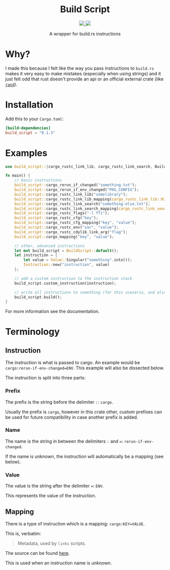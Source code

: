 <div align="center">
    <h1><b>Build Script</b></h1>
    <a href="https://www.crates.io/crates/build_script">
        <img src="https://img.shields.io/crates/v/build_script.svg">
    </a>
    <a href="https://www.docs.rs/build_script">
        <img src="https://docs.rs/build_script/badge.svg">
    </a>
    <p>A wrapper for build.rs instructions</p>
</div>

# Why?
I made this because I felt like the way you pass instructions to `build.rs` makes it very easy to make mistakes 
(especially when using strings) and it just felt odd that rust doesn't provide an api or an official external crate 
(like [`rand`](https://crates.io/crates/rand)).

# Installation
Add this to your `Cargo.toml`:
```toml
[build-dependencies]
build_script = "0.1.3"
```

# Examples
```rust
use build_script::{cargo_rustc_link_lib, cargo_rustc_link_search, BuildScript, Instruction, Value};

fn main() {
    // basic instructions    
    build_script::cargo_rerun_if_changed("something.txt");
    build_script::cargo_rerun_if_env_changed("PKG_CONFIG");
    build_script::cargo_rustc_link_lib("somelibrary");
    build_script::cargo_rustc_link_lib_mapping(cargo_rustc_link_lib::Kind::DynamicLibrary, "somelibrary");
    build_script::cargo_rustc_link_search("something-else.txt");
    build_script::cargo_rustc_link_search_mapping(cargo_rustc_link_search::Kind::Crate, "something-else.txt");
    build_script::cargo_rustc_flags("-l ffi");
    build_script::cargo_rustc_cfg("key");
    build_script::cargo_rustc_cfg_mapping("key", "value");
    build_script::cargo_rustc_env("var", "value");
    build_script::cargo_rustc_cdylib_link_arg("flag");
    build_script::cargo_mapping("key", "value");

    // other, advanced instructions    
    let mut build_script = BuildScript::default();
    let instruction = {
        let value = Value::Singular("something".into());
        Instruction::new("instruction", value)
    };

    // add a custom instruction to the instruction stack    
    build_script.custom_instruction(instruction);

    // write all instructions to something (for this scenario, and also usually, its stdout)    
    build_script.build();
}
```

For more information see the documentation.

# Terminology
## Instruction
The instruction is what is passed to cargo. An example would be `cargo:rerun-if-env-changed=ENV`. This example will
also be dissected below.

The instruction is split into three parts:
### Prefix
The prefix is the string before the delimiter `:`: `cargo`.

Usually the prefix is `cargo`, however in this crate other, custom prefixes can be used for future compatibility in case
another prefix is added.

### Name
The name is the string in between the delimiters `:` and `=`: `rerun-if-env-changed`.

If the name is unknown, the instruction will automatically be a mapping (see below).
### Value
The value is the string after the delimiter `=`: `ENV`.

This represents the value of the instruction.
## Mapping
There is a type of instruction which is a mapping: `cargo:KEY=VALUE`.

This is, verbatim:

> Metadata, used by `links` scripts.

The source can be found [here](https://doc.rust-lang.org/cargo/reference/build-scripts.html).

This is used when an instruction name is unknown.
